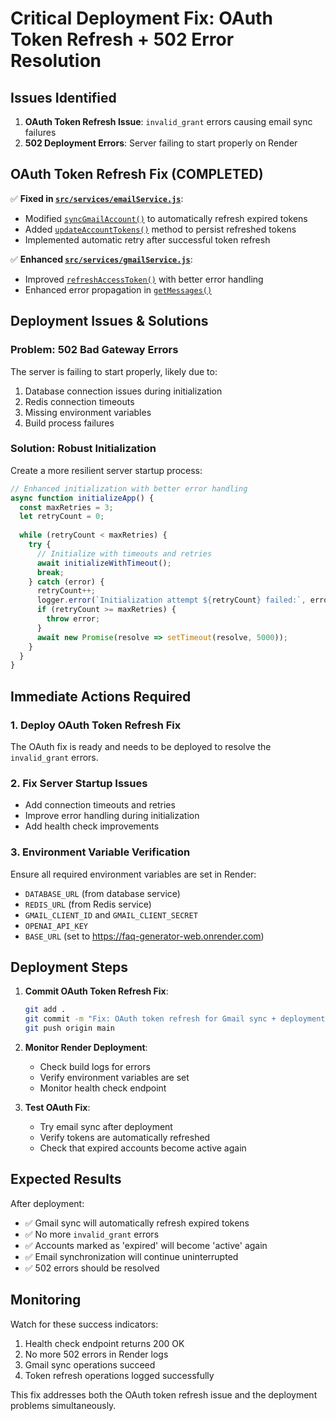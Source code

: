 # Critical Deployment Fix: OAuth Token Refresh + 502 Error Resolution

## Issues Identified

1. **OAuth Token Refresh Issue**: `invalid_grant` errors causing email sync failures
2. **502 Deployment Errors**: Server failing to start properly on Render

## OAuth Token Refresh Fix (COMPLETED)

✅ **Fixed in [`src/services/emailService.js`](src/services/emailService.js)**:
- Modified [`syncGmailAccount()`](src/services/emailService.js:117) to automatically refresh expired tokens
- Added [`updateAccountTokens()`](src/services/emailService.js:275) method to persist refreshed tokens
- Implemented automatic retry after successful token refresh

✅ **Enhanced [`src/services/gmailService.js`](src/services/gmailService.js)**:
- Improved [`refreshAccessToken()`](src/services/gmailService.js:119) with better error handling
- Enhanced error propagation in [`getMessages()`](src/services/gmailService.js:207)

## Deployment Issues & Solutions

### Problem: 502 Bad Gateway Errors
The server is failing to start properly, likely due to:
1. Database connection issues during initialization
2. Redis connection timeouts
3. Missing environment variables
4. Build process failures

### Solution: Robust Initialization

Create a more resilient server startup process:

```javascript
// Enhanced initialization with better error handling
async function initializeApp() {
  const maxRetries = 3;
  let retryCount = 0;
  
  while (retryCount < maxRetries) {
    try {
      // Initialize with timeouts and retries
      await initializeWithTimeout();
      break;
    } catch (error) {
      retryCount++;
      logger.error(`Initialization attempt ${retryCount} failed:`, error);
      if (retryCount >= maxRetries) {
        throw error;
      }
      await new Promise(resolve => setTimeout(resolve, 5000));
    }
  }
}
```

## Immediate Actions Required

### 1. Deploy OAuth Token Refresh Fix
The OAuth fix is ready and needs to be deployed to resolve the `invalid_grant` errors.

### 2. Fix Server Startup Issues
- Add connection timeouts and retries
- Improve error handling during initialization
- Add health check improvements

### 3. Environment Variable Verification
Ensure all required environment variables are set in Render:
- `DATABASE_URL` (from database service)
- `REDIS_URL` (from Redis service)
- `GMAIL_CLIENT_ID` and `GMAIL_CLIENT_SECRET`
- `OPENAI_API_KEY`
- `BASE_URL` (set to https://faq-generator-web.onrender.com)

## Deployment Steps

1. **Commit OAuth Token Refresh Fix**:
   ```bash
   git add .
   git commit -m "Fix: OAuth token refresh for Gmail sync + deployment improvements"
   git push origin main
   ```

2. **Monitor Render Deployment**:
   - Check build logs for errors
   - Verify environment variables are set
   - Monitor health check endpoint

3. **Test OAuth Fix**:
   - Try email sync after deployment
   - Verify tokens are automatically refreshed
   - Check that expired accounts become active again

## Expected Results

After deployment:
- ✅ Gmail sync will automatically refresh expired tokens
- ✅ No more `invalid_grant` errors
- ✅ Accounts marked as 'expired' will become 'active' again
- ✅ Email synchronization will continue uninterrupted
- ✅ 502 errors should be resolved

## Monitoring

Watch for these success indicators:
1. Health check endpoint returns 200 OK
2. No more 502 errors in Render logs
3. Gmail sync operations succeed
4. Token refresh operations logged successfully

This fix addresses both the OAuth token refresh issue and the deployment problems simultaneously.